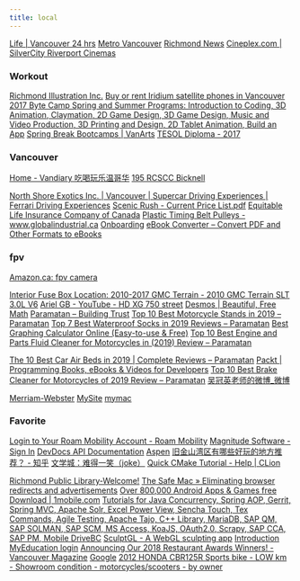 ```yaml
---
title: local
---
```


<a href="http://vancouver.24hrs.ca/life">Life | Vancouver 24 hrs</a>
<a href="http://www.metronews.ca/vancouver.html">Metro Vancouver</a>
<a href="http://www.richmond-news.com/">Richmond News</a>
<a href="http://www.cineplex.com/Theatre/silvercity-riverport-cinemas">Cineplex.com | SilverCity Riverport Cinemas</a>
<H3 LAST_MODIFIED="1562794450">Workout</H3>

<a href="http://www.tomrichmond.com/">Richmond Illustration Inc.</a>
<a href="http://bccommunications.ca/iridium-satellite-phones/">Buy or rent Iridium satellite phones in Vancouver</a>
<a href="http://www.bytecamp.ca/">2017 Byte Camp Spring and Summer Programs: Introduction to Coding, 3D Animation, Claymation, 2D Game Design, 3D Game Design, Music and Video Production, 3D Printing and Design, 2D Tablet Animation, Build an App</a>
<a href="https://www.vanarts.com/programs/spring-break-bootcamps/">Spring Break Bootcamps | VanArts</a>
<a href="http://teach.ilacic.com/?gclid=Cj0KCQjw0K7NBRC7ARIsAEaqLRHaYKvbpP9WX6jW0ZCdqT3bc1uLe4Q2jnxabqrfyPEFycKO_YBLo6YaAkYfEALw_wcB">TESOL Diploma - 2017</a>
<H3 LAST_MODIFIED="1562794450">Vancouver</H3>

<a href="https://www.vandiary.com/">Home - Vandiary 吃喝玩乐温哥华</a>
<a href="http://195bicknell.ca/">195 RCSCC Bicknell</a>


<a href="https://www.northshoreexotics.com/ferrari-driving-experiences">North Shore Exotics Inc. | Vancouver | Supercar Driving Experiences | Ferrari Driving Experiences</a>
<a href="https://www.dropbox.com/s/vu7p0us7ra80mgs/Scenic%20Rush%20-%20Current%20Price%20List.pdf?dl=0">Scenic Rush - Current Price List.pdf</a>
<a href="https://www.equitable.ca/">Equitable Life Insurance Company of Canada</a>
<a href="https://www.globalindustrial.ca/c/motors/timing-belts?trackType=0&infoParam.campaignId=C5E&gclid=CjwKCAiAm7LSBRBBEiwAvL1-L6r6drWwA6zxTvKnpCIlAN08o7MxDvoC_tjQNwYQQA9WDRbhsz8FXBoCxisQAvD_BwE">Plastic Timing Belt Pulleys - www.globalindustrial.ca</a>
<a href="https://onboarding.ultipro.ca/HRB5000HRBCI/NewHire">Onboarding</a>
<a href="http://toepub.com/">eBook Converter – Convert PDF and Other Formats to eBooks</a>
<H3 LAST_MODIFIED="1562794450">fpv</H3>

<a href="https://www.amazon.ca/s/?ie=UTF8&keywords=fpv+camera&tag=googcana-20&index=aps&hvadid=208380084142&hvpos=1t1&hvnetw=g&hvrand=12849192927541056515&hvpone=&hvptwo=&hvqmt=e&hvdev=c&hvdvcmdl=&hvlocint=&hvlocphy=9001565&hvtargid=kwd-300547662883&ref=pd_sl_2vsfkd3jc_e">Amazon.ca: fpv camera</a>

<a href="https://www.carcarekiosk.com/video/2010_GMC_Terrain_SLT_3.0L_V6/fuse_interior/replace">Interior Fuse Box Location: 2010-2017 GMC Terrain - 2010 GMC Terrain SLT 3.0L V6</a>
<a href="https://www.youtube.com/channel/UCWCzYI4_0oMJ5aXiElnathg">Ariel GB - YouTube - HD XG 750 street</a>
<a href="https://www.desmos.com/">Desmos | Beautiful, Free Math</a>
<a href="https://paramatan.com/">Paramatan – Building Trust</a>
<a href="https://paramatan.com/best-motorcycle-stands/">Top 10 Best Motorcycle Stands in 2019 – Paramatan</a>
<a href="https://paramatan.com/best-waterproof-socks/">Top 7 Best Waterproof Socks in 2019 Reviews – Paramatan</a>
<a href="https://www.meta-calculator.com/?panel-101-equations&data-bounds-xMin=-512&data-bounds-xMax=512&data-bounds-yMin=-704&data-bounds-yMax=704&data-equations-0=%22y%3D15*x%5E(1%2F3)%22&data-rand=undefined&data-hideGrid=false">Best Graphing Calculator Online (Easy-to-use &amp; Free)</a>
<a href="https://paramatan.com/best-engine-and-parts-fluid-cleaner-for-motorcycles/">Top 10 Best Engine and Parts Fluid Cleaner for Motorcycles in (2019) Review – Paramatan</a>

<a href="https://paramatan.com/best-car-air-beds-reviews/">The 10 Best Car Air Beds in 2019 | Complete Reviews – Paramatan</a>
<a href="https://www.packtpub.com/">Packt | Programming Books, eBooks &amp; Videos for Developers</a>
<a href="https://paramatan.com/best-brake-cleaner-for-motorcycles/">Top 10 Best Brake Cleaner for Motorcycles of 2019 Review – Paramatan</a>
<a href="https://www.weibo.com/p/1005053199748583/home?from=page_100505&mod=TAB">吴冠英老师的微博_微博</a>

<a href="https://www.merriam-webster.com/">Merriam-Webster</a>
<a href="http://jzd9:8088/index.html">MySite</a>
<a href="file:///Users/jzou/www/index.html">mymac</a>

<H3 LAST_MODIFIED="1572897320">Favorite</H3>

<a href="https://roammobility.com/login">Login to Your Roam Mobility Account - Roam Mobility</a>
<a href="https://magnitudesoftware.okta.com/">Magnitude Software - Sign In</a>
<a href="https://devdocs.io/">DevDocs API Documentation</a>
<a href="https://www.myeducation.gov.bc.ca/aspen/logon.do;jsessionid=E751E2173303C5D423621D2816B898F6.vaspnapprd7">Aspen</a>
<a href="https://www.zhihu.com/question/25854342">旧金山湾区有哪些好玩的地方推荐？ - 知乎</a>
<a href="http://bbs.wenxuecity.com/joke/">文学城：难得一笑（joke）</a>
<a href="https://www.jetbrains.com/help/clion/quick-cmake-tutorial.html">Quick CMake Tutorial - Help | CLion</a>

<a href="http://www.yourlibrary.ca/">Richmond Public Library-Welcome!</a>
<a href="http://www.thesafemac.com/eliminating-browser-redirects-and-advertisements/">The Safe Mac » Eliminating browser redirects and advertisements</a>
<a href="http://www.1mobile.com/">Over 800,000 Android Apps &amp; Games free Download | 1mobile.com</a>
<a href="https://www.tutorialspoint.com/">Tutorials for Java Concurrency, Spring AOP, Gerrit, Spring MVC, Apache Solr, Excel Power View, Sencha Touch, Tex Commands, Agile Testing, Apache Tajo, C++ Library, MariaDB, SAP QM, SAP SOLMAN, SAP SCM, MS Access, KoaJS, OAuth2.0, Scrapy, SAP CCA, SAP PM, </a>
<a href="http://www.drivebc.ca/mobile/">Mobile DriveBC</a>
<a href="https://stephaneginier.com/sculptgl/">SculptGL - A WebGL sculpting app</a>
<a href="https://developer.couchbase.com/documentation/server/4.1/introduction/intro.html">Introduction</a>
<a href="https://www.myeducation.gov.bc.ca/aspen/logon.do">MyEducation login</a>
<a href="http://vanmag.com/taste/restaurant-awards/announcing-our-2018-restaurant-awards-winners/">Announcing Our 2018 Restaurant Awards Winners! - Vancouver Magazine</a>
<a href="https://www.google.com/">Google</a>
<a href="https://vancouver.craigslist.org/rch/mcy/d/richmond-2012-honda-cbr125r-sports-bike/6886859884.html">2012 HONDA CBR125R Sports bike - LOW km - Showroom condition - motorcycles/scooters - by owner</a>

